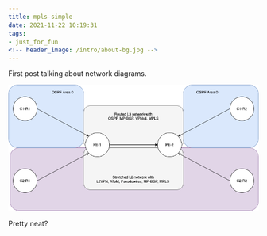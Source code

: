```yaml
---
title: mpls-simple
date: 2021-11-22 10:19:31
tags:
- just_for_fun
<!-- header_image: /intro/about-bg.jpg -->
---
```


First post talking about network diagrams.

[![simple diagram](mpls-simple/mpls-simple.drawio.png)](https://viewer.diagrams.net/?tags=%7B%7D&highlight=0000ff&edit=_blank&layers=1&nav=1&title=mpls-simple.xml#Uhttps%3A%2F%2Fraw.githubusercontent.com%2Fmartyrsmith%2Fmartyrsmith.github.io%2Fmain%2Fsource%2F_posts%2Fmpls-simple%2Fmpls-simple.xml)

Pretty neat?
